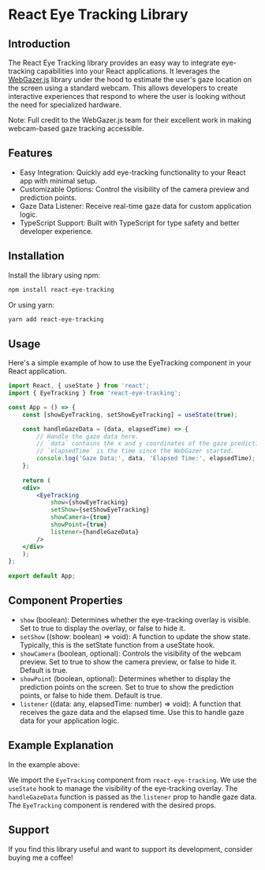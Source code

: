# React Eye Tracking Library


## Introduction

The React Eye Tracking library provides an easy way to integrate eye-tracking capabilities into your React applications. It leverages the [WebGazer.js](https://github.com/brownhci/WebGazer) library under the hood to estimate the user's gaze location on the screen using a standard webcam. This allows developers to create interactive experiences that respond to where the user is looking without the need for specialized hardware.

Note: Full credit to the WebGazer.js team for their excellent work in making webcam-based gaze tracking accessible.

## Features
- Easy Integration: Quickly add eye-tracking functionality to your React app with minimal setup.
- Customizable Options: Control the visibility of the camera preview and prediction points.
- Gaze Data Listener: Receive real-time gaze data for custom application logic.
- TypeScript Support: Built with TypeScript for type safety and better developer experience.

## Installation

Install the library using npm:

```bash
npm install react-eye-tracking
```

Or using yarn:
```bash
yarn add react-eye-tracking
```


## Usage

Here's a simple example of how to use the EyeTracking component in your React application.

```jsx
import React, { useState } from 'react';  
import { EyeTracking } from 'react-eye-tracking';

const App = () => {  
    const [showEyeTracking, setShowEyeTracking] = useState(true);

    const handleGazeData = (data, elapsedTime) => {  
        // Handle the gaze data here.  
        // `data` contains the x and y coordinates of the gaze prediction.  
        // `elapsedTime` is the time since the WebGazer started.  
        console.log('Gaze Data:', data, 'Elapsed Time:', elapsedTime);  
    };
    
    return (  
    <div>  
        <EyeTracking  
            show={showEyeTracking}  
            setShow={setShowEyeTracking}  
            showCamera={true}  
            showPoint={true}  
            listener={handleGazeData}  
        />  
    </div>  
    );  
};
    
export default App;
```


## Component Properties
- `show` (boolean): Determines whether the eye-tracking overlay is visible. Set to true to display the overlay, or false to hide it.
- `setShow` ((show: boolean) => void): A function to update the show state. Typically, this is the setState function from a useState hook.
- `showCamera` (boolean, optional): Controls the visibility of the webcam preview. Set to true to show the camera preview, or false to hide it. Default is true.
- `showPoint` (boolean, optional): Determines whether to display the prediction points on the screen. Set to true to show the prediction points, or false to hide them. Default is true.
- `listener` ((data: any, elapsedTime: number) => void): A function that receives the gaze data and the elapsed time. Use this to handle gaze data for your application logic.


## Example Explanation

In the example above:

We import the `EyeTracking` component from `react-eye-tracking`.
We use the `useState` hook to manage the visibility of the eye-tracking overlay.
The `handleGazeData` function is passed as the `listener` prop to handle gaze data.
The `EyeTracking` component is rendered with the desired props.

## Support

If you find this library useful and want to support its development, consider buying me a coffee!

